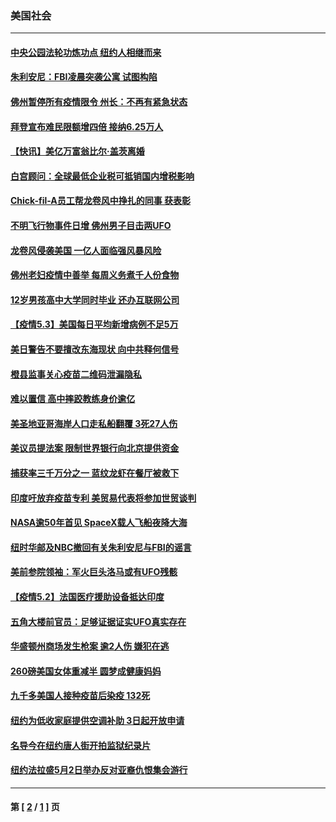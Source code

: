 ### 美国社会
---
#### [中央公园法轮功炼功点 纽约人相继而来](../../pages/ncid1078160/n12922572.md) 
#### [朱利安尼：FBI凌晨突袭公寓 试图构陷](../../pages/ncid1078160/n12922563.md) 
#### [佛州暂停所有疫情限令 州长：不再有紧急状态](../../pages/ncid1078160/n12922247.md) 
#### [拜登宣布难民限额增四倍 接纳6.25万人](../../pages/ncid1078160/n12922039.md) 
#### [【快讯】美亿万富翁比尔·盖茨离婚](../../pages/ncid1078160/n12922188.md) 
#### [白宫顾问：全球最低企业税可抵销国内增税影响](../../pages/ncid1078160/n12921811.md) 
#### [Chick-fil-A员工帮龙卷风中挣扎的同事 获表彰](../../pages/ncid1078160/n12921377.md) 
#### [不明飞行物事件日增 佛州男子目击两UFO](../../pages/ncid1078160/n12921903.md) 
#### [龙卷风侵袭美国 一亿人面临强风暴风险](../../pages/ncid1078160/n12921965.md) 
#### [佛州老妇疫情中善举 每周义务煮千人份食物](../../pages/ncid1078160/n12921468.md) 
#### [12岁男孩高中大学同时毕业 还办互联网公司](../../pages/ncid1078160/n12920253.md) 
#### [【疫情5.3】美国每日平均新增病例不足5万](../../pages/ncid1078160/n12920831.md) 
#### [美日警告不要擅改东海现状 向中共释何信号](../../pages/ncid1078160/n12919934.md) 
#### [橙县监事关心疫苗二维码泄漏隐私](../../pages/ncid1078160/n12920341.md) 
#### [难以置信 高中摔跤教练身价逾亿](../../pages/ncid1078160/n12920254.md) 
#### [美圣地亚哥海岸人口走私船翻覆 3死27人伤](../../pages/ncid1078160/n12919995.md) 
#### [美议员提法案 限制世界银行向北京提供资金](../../pages/ncid1078160/n12919927.md) 
#### [捕获率三千万分之一 蓝纹龙虾在餐厅被救下](../../pages/ncid1078160/n12919894.md) 
#### [印度吁放弃疫苗专利 美贸易代表将参加世贸谈判](../../pages/ncid1078160/n12919679.md) 
#### [NASA逾50年首见 SpaceX载人飞船夜降大海](../../pages/ncid1078160/n12919431.md) 
#### [纽时华邮及NBC撤回有关朱利安尼与FBI的谣言](../../pages/ncid1078160/n12919517.md) 
#### [美前参院领袖：军火巨头洛马或有UFO残骸](../../pages/ncid1078160/n12918790.md) 
#### [【疫情5.2】法国医疗援助设备抵达印度](../../pages/ncid1078160/n12919070.md) 
#### [五角大楼前官员：足够证据证实UFO真实存在](../../pages/ncid1078160/n12917146.md) 
#### [华盛顿州商场发生枪案 逾2人伤 嫌犯在逃](../../pages/ncid1078160/n12918468.md) 
#### [260磅美国女体重减半 圆梦成健康妈妈](../../pages/ncid1078160/n12918051.md) 
#### [九千多美国人接种疫苗后染疫 132死](../../pages/ncid1078160/n12918152.md) 
#### [纽约为低收家庭提供空调补助 3日起开放申请](../../pages/ncid1078160/n12917549.md) 
#### [名导今在纽约唐人街开拍监狱纪录片](../../pages/ncid1078160/n12917552.md) 
#### [纽约法拉盛5月2日举办反对亚裔仇恨集会游行](../../pages/ncid1078160/n12917575.md) 

---
#### 第 [ [2](./2.md) / [1](./1.md) ] 页
